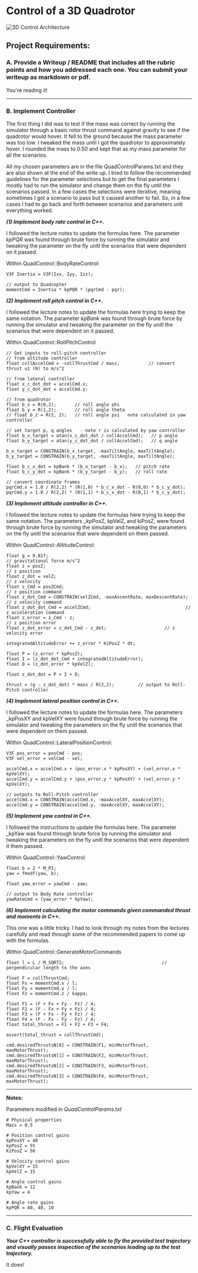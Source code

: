 
# Control of a 3D Quadrotor  
  
  ![3D Control Architecture](./animations/3D%20Control%20Architexture.png)
  
  
## Project Requirements:  

### A. Provide a Writeup / README that includes all the rubric points and how you addressed each one. You can submit your writeup as markdown or pdf.  

You're reading it!

---
### B. Implement Controller

The first thing I did was to test if the mass was correct by running the simulator through a basic rotor thrust command against gravity to see if the quadrotor would hover.  It fell to the ground because the mass parameter was too low.  I tweaked the mass until I got the quadrotor to approximately hover.  I rounded the mass to 0.50 and kept that as my mass parameter for all the scenarios.

All my chosen parameters are in the file QuadControlParams.txt and they are also shown at the end of the write up.  I tried to follow the recommended guidelines for the parameter selections but to get the final parameters I mostly had to run the simulator and change them on the fly until the scenarios passed.  In a few cases the selections were iterative, meaning sometimes I got a scenario to pass but it caused another to fail.  So, in a few cases I had to go back and forth between scenarios and parameters unti everything worked. 

**_(1) Implement body rate control in C++._**  

I followed the lecture notes to update the formulas here.  The parameter _kpPQR_ was found through brute force by running the simulator and tweaking the parameter on the fly unitl the scenarios that were dependent on it passed.

Within QuadControl::BodyRateControl:
    
    V3F Inertia = V3F(Ixx, Iyy, Izz);

    // output to Quadcopter
    momentCmd = Inertia * kpPQR * (pqrCmd - pqr);  

**_(2) Implement roll pitch control in C++._**  

I followed the lecture notes to update the formulas here trying to keep the same notation.  The parameter _kpBank_ was found through brute force by running the simulator and tweaking the parameter on the fly unitl the scenarios that were dependent on it passed.

Within QuadControl::RollPitchControl
 
    // Get inputs to roll-pitch controller
    // from altitude controller  
    float collAccelCmd = -collThrustCmd / mass;           // convert thrust u1 (N) to m/s^2
    
    // from lateral controller
    float x_c_dot_dot = accelCmd.x;
    float y_c_dot_dot = accelCmd.y;

    // from quadrotor
    float b_x = R(0,2);       // roll angle phi
    float b_y = R(1,2);       // roll angle theta
    // float b_z = R(2, 2);   // roll angle psi   note calculated in yaw controller

    // set target p, q angles   - note r is calculated by yaw controller
    float b_x_target = atan(x_c_dot_dot / collAccelCmd);   // p angle
    float b_y_target = atan(y_c_dot_dot / collAccelCmd);   // q angle
  
    b_x_target = CONSTRAIN(b_x_target, -maxTiltAngle, maxTiltAngle);
    b_y_target = CONSTRAIN(b_y_target, -maxTiltAngle, maxTiltAngle);

    float b_c_x_dot = kpBank * (b_x_target - b_x);   // pitch rate
    float b_c_y_dot = kpBank * (b_y_target - b_y);   // roll rate

    // convert coordinate frames
    pqrCmd.x = 1.0 / R(2,2) * (R(1,0) * b_c_x_dot - R(0,0) * b_c_y_dot);
    pqrCmd.y = 1.0 / R(2,2) * (R(1,1) * b_c_x_dot - R(0,1) * b_c_y_dot);


**_(3) Implement altitude controller in C++._**

I followed the lecture notes to update the formulas here trying to keep the same notation.  The parameters _kpPosZ, kpVelZ, and kiPosZ, were found through brute force by running the simulator and tweaking the parameters on the fly unitl the scenarios that were dependent on them passed.

Within QuadControl::AltitudeControl:
 
    float g = 9.81f;																	// gravitational force m/s^2
    float z = posZ;															      // z position
    float z_dot = velZ;														    // z velocity
    float z_Cmd = posZCmd;													  // z position command
    float z_dot_Cmd = CONSTRAIN(velZCmd, -maxAscentRate, maxDescentRate);     // z velocity command
    float z_dot_dot_Cmd = accelZCmd;									// z acceleration command
    float z_error = z_Cmd - z;												// z position error
    float z_dot_error = z_dot_Cmd - z_dot;						// z velocity error

    integratedAltitudeError += z_error * KiPosZ * dt;

    float P = (z_error * kpPosZ);
    float I = (z_dot_dot_Cmd + integratedAltitudeError);
    float D = (z_dot_error * kpVelZ);

    float z_dot_dot = P + I + D;

    thrust = (g - z_dot_dot) * mass / R(2,2);         // output to Roll-Pitch controller

**_(4) Implement lateral position control in C++._**  

I followed the lecture notes to update the formulas here.  The parameters _kpPosXY and kpVelXY  were found through brute force by running the simulator and tweaking the parameters on the fly unitl the scenarios that were dependent on them passed.

Within QuadControl::LateralPositionControl:

    V3F pos_error = posCmd - pos;
    V3F vel_error = velCmd - vel;

    accelCmd.x = accelCmd.x + (pos_error.x * kpPosXY) + (vel_error.x * kpVelXY);
    accelCmd.y = accelCmd.y + (pos_error.y * kpPosXY) + (vel_error.y * kpVelXY);

    // outputs to Roll-Pitch controller
    accelCmd.x = CONSTRAIN(accelCmd.x, -maxAccelXY, maxAccelXY);
    accelCmd.y = CONSTRAIN(accelCmd.y, -maxAccelXY, maxAccelXY);
    
**_(5) Implement yaw control in C++._**  

I followed the instructions to update the formulas here.  The parameter _kpYaw was found through brute force by running the simulator and tweaking the parameters on the fly unitl the scenarios that were dependent it them passed.

Within QuadControl::YawControl
 
    float b = 2 * M_PI;
    yaw = fmodf(yaw, b);

    float yaw_error = yawCmd - yaw;

    // output to Body Rate controller
    yawRateCmd = (yaw_error * kpYaw);

**_(6) Implement calculating the motor commands given commanded thrust and moments in C++._**  

This one was a little tricky.  I had to look through my notes from the lectures carefully and read through some of the recommended papers to come up with the formulas.

Within QuadControl::GenerateMotorCommands

    float l = L / M_SQRT2;					                   // perpendicular length to the axes
  
    float F = collThrustCmd;
    float Fx = momentCmd.x / l;
    float Fy = momentCmd.y / l;
    float Fz = momentCmd.z / kappa;

    float F1 = (F + Fx + Fy - Fz) / 4;
    float F2 = (F - Fx + Fy + Fz) / 4;
    float F3 = (F + Fx - Fy + Fz) / 4;
    float F4 = (F - Fx - Fy - Fz) / 4;
    float total_thrust = F1 + F2 + F3 + F4;

    assert(total_thrust = collThrustCmd);
    
    cmd.desiredThrustsN[0] = CONSTRAIN(F1, minMotorThrust, maxMotorThrust);
    cmd.desiredThrustsN[1] = CONSTRAIN(F2, minMotorThrust, maxMotorThrust);
    cmd.desiredThrustsN[2] = CONSTRAIN(F3, minMotorThrust, maxMotorThrust);
    cmd.desiredThrustsN[3] = CONSTRAIN(F4, minMotorThrust, maxMotorThrust);

---
**Notes:**

Parameters modified in *QuadControlParams.txt*  

    # Physical properties  
    Mass = 0.5

    # Position control gains  
    kpPosXY = 40
    kpPosZ = 55
    KiPosZ = 50

    # Velocity control gains  
    kpVelXY = 15
    kpVelZ = 15

    # Angle control gains
    kpBank = 12    
    kpYaw = 4     

    # Angle rate gains
    kpPQR = 40, 40, 10  

---
### C. Flight Evaluation  

**_Your C++ controller is successfully able to fly the provided test trajectory and visually passes inspection of the scenarios leading up to the test trajectory._**  

It does!


